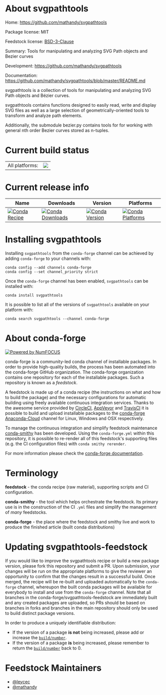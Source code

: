 About svgpathtools
==================

Home: https://github.com/mathandy/svgpathtools

Package license: MIT

Feedstock license: [BSD-3-Clause](https://github.com/conda-forge/svgpathtools-feedstock/blob/master/LICENSE.txt)

Summary: Tools for manipulating and analyzing SVG Path objects and Bezier curves

Development: https://github.com/mathandy/svgpathtools

Documentation: https://github.com/mathandy/svgpathtools/blob/master/README.md

svgpathtools is a collection of tools for manipulating and analyzing SVG
Path objects and Bézier curves.

svgpathtools contains functions designed to easily read, write and display
SVG files as well as a large selection of geometrically-oriented tools to
transform and analyze path elements.

Additionally, the submodule bezier.py contains tools for for working with
general nth order Bezier curves stored as n-tuples.


Current build status
====================


<table><tr><td>All platforms:</td>
    <td>
      <a href="https://dev.azure.com/conda-forge/feedstock-builds/_build/latest?definitionId=13271&branchName=master">
        <img src="https://dev.azure.com/conda-forge/feedstock-builds/_apis/build/status/svgpathtools-feedstock?branchName=master">
      </a>
    </td>
  </tr>
</table>

Current release info
====================

| Name | Downloads | Version | Platforms |
| --- | --- | --- | --- |
| [![Conda Recipe](https://img.shields.io/badge/recipe-svgpathtools-green.svg)](https://anaconda.org/conda-forge/svgpathtools) | [![Conda Downloads](https://img.shields.io/conda/dn/conda-forge/svgpathtools.svg)](https://anaconda.org/conda-forge/svgpathtools) | [![Conda Version](https://img.shields.io/conda/vn/conda-forge/svgpathtools.svg)](https://anaconda.org/conda-forge/svgpathtools) | [![Conda Platforms](https://img.shields.io/conda/pn/conda-forge/svgpathtools.svg)](https://anaconda.org/conda-forge/svgpathtools) |

Installing svgpathtools
=======================

Installing `svgpathtools` from the `conda-forge` channel can be achieved by adding `conda-forge` to your channels with:

```
conda config --add channels conda-forge
conda config --set channel_priority strict
```

Once the `conda-forge` channel has been enabled, `svgpathtools` can be installed with:

```
conda install svgpathtools
```

It is possible to list all of the versions of `svgpathtools` available on your platform with:

```
conda search svgpathtools --channel conda-forge
```


About conda-forge
=================

[![Powered by
NumFOCUS](https://img.shields.io/badge/powered%20by-NumFOCUS-orange.svg?style=flat&colorA=E1523D&colorB=007D8A)](https://numfocus.org)

conda-forge is a community-led conda channel of installable packages.
In order to provide high-quality builds, the process has been automated into the
conda-forge GitHub organization. The conda-forge organization contains one repository
for each of the installable packages. Such a repository is known as a *feedstock*.

A feedstock is made up of a conda recipe (the instructions on what and how to build
the package) and the necessary configurations for automatic building using freely
available continuous integration services. Thanks to the awesome service provided by
[CircleCI](https://circleci.com/), [AppVeyor](https://www.appveyor.com/)
and [TravisCI](https://travis-ci.com/) it is possible to build and upload installable
packages to the [conda-forge](https://anaconda.org/conda-forge)
[Anaconda-Cloud](https://anaconda.org/) channel for Linux, Windows and OSX respectively.

To manage the continuous integration and simplify feedstock maintenance
[conda-smithy](https://github.com/conda-forge/conda-smithy) has been developed.
Using the ``conda-forge.yml`` within this repository, it is possible to re-render all of
this feedstock's supporting files (e.g. the CI configuration files) with ``conda smithy rerender``.

For more information please check the [conda-forge documentation](https://conda-forge.org/docs/).

Terminology
===========

**feedstock** - the conda recipe (raw material), supporting scripts and CI configuration.

**conda-smithy** - the tool which helps orchestrate the feedstock.
                   Its primary use is in the construction of the CI ``.yml`` files
                   and simplify the management of *many* feedstocks.

**conda-forge** - the place where the feedstock and smithy live and work to
                  produce the finished article (built conda distributions)


Updating svgpathtools-feedstock
===============================

If you would like to improve the svgpathtools recipe or build a new
package version, please fork this repository and submit a PR. Upon submission,
your changes will be run on the appropriate platforms to give the reviewer an
opportunity to confirm that the changes result in a successful build. Once
merged, the recipe will be re-built and uploaded automatically to the
`conda-forge` channel, whereupon the built conda packages will be available for
everybody to install and use from the `conda-forge` channel.
Note that all branches in the conda-forge/svgpathtools-feedstock are
immediately built and any created packages are uploaded, so PRs should be based
on branches in forks and branches in the main repository should only be used to
build distinct package versions.

In order to produce a uniquely identifiable distribution:
 * If the version of a package **is not** being increased, please add or increase
   the [``build/number``](https://docs.conda.io/projects/conda-build/en/latest/resources/define-metadata.html#build-number-and-string).
 * If the version of a package **is** being increased, please remember to return
   the [``build/number``](https://docs.conda.io/projects/conda-build/en/latest/resources/define-metadata.html#build-number-and-string)
   back to 0.

Feedstock Maintainers
=====================

* [@leycec](https://github.com/leycec/)
* [@mathandy](https://github.com/mathandy/)

